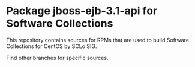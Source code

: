 # Package jboss-ejb-3.1-api for Software Collections

This repository contains sources for RPMs that are used
to build Software Collections for CentOS by SCLo SIG.

Find other branches for specific sources.
